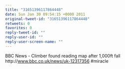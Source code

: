 ```yaml
---
title: "31651396117864448"
date: Sun Jan 30 09:54:15 +0000 2011
original-tweet-id: "31651396117864448"
retweets: 0
favorites: 0
reply-tweet-id: ""
reply-user-id: ""
reply-user-screen-name: ""
---
```

BBC News - Climber found reading map after 1,000ft fall http://<a href="https://www.bbc.co.uk/news/uk-12317356">www.bbc.co.uk/news/uk-12317356</a> #miracle
